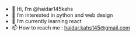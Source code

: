 - 👋 Hi, I’m @haidar145kahs
- 👀 I’m interested in python and web design 
- 🌱 I’m currently learning react 
- 📫 How to reach me : haidar.kahs145@gmail.com

<!---
haidar145kahs/haidar145kahs is a ✨ special ✨ repository because its `README.md` (this file) appears on your GitHub profile.
You can click the Preview link to take a look at your changes.
--->
